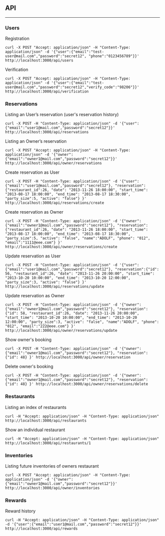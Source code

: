 ## API
----

### Users
Registration

    curl -X POST "Accept: application/json" -H "Content-Type: application/json" -d '{"user":{"email":"test-user@mail.com","password":"secret12", "phone":"0123456789"}}' http://localhost:3000/api/users

Verification

    curl -X POST "Accept: application/json" -H "Content-Type: application/json" -d '{"user":{"email":"test-user@mail.com","password":"secret12","verify_code":"98206"}}' http://localhost:3000/api/verification

### Reservations
                          
Listing an User’s reservation (user's reservation history)

    curl -X POST -H "Content-Type: application/json" -d '{"user":{"email":"user1@mail.com","password":"secret12"}}' http://localhost:3000/api/reservations
    
Listing an Owner’s reservation

    curl -X POST "Accept: application/json" -H "Content-Type: application/json" -d '{"owner":{"email":"owner1@mail.com","password":"secret12"}}' http://localhost:3000/api/owner/reservations
      
Create reservation as User

    curl -X POST -H "Content-Type: application/json" -d '{"user":{"email":"user1@mail.com","password":"secret12"}, "reservation":{"restaurant_id":26, "date": "2013-11-26 18:00:00", "start_time": "2013-08-17 18:00:00", "end_time": "2013-08-17 18:30:00", "party_size":5, "active": "false"} }' http://localhost:3000/api/reservations/create

Create reservation as Owner

    curl -X POST -H "Content-Type: application/json" -d '{"owner":{"email":"owner1@mail.com","password":"secret12"}, "reservation":{"restaurant_id":26, "date": "2013-11-26 18:00:00", "start_time": "2013-08-17 18:00:00", "end_time": "2013-08-17 18:30:00", "party_size":5, "active": "false", "name":"ADOLF", "phone": "012", "email":"1111@eee.com"} }' http://localhost:3000/api/owner/reservations/create

Update reservation as User

    curl -X POST -H "Content-Type: application/json" -d '{"user":{"email":"user1@mail.com","password":"secret12"}, "reservation":{"id": 56, "restaurant_id":26, "date": "2013-11-26 20:00:00", "start_time": "2013-10-20 10:00:00", "end_time": "2013-10-20 12:00:00", "party_size":3, "active": "false"} }' http://localhost:3000/api/reservations/update

Update reservation as Owner

    curl -X POST -H "Content-Type: application/json" -d '{"owner":{"email":"owner1@mail.com","password":"secret12"}, "reservation":{"id": 58, "restaurant_id":26, "date": "2013-11-26 20:00:00", "start_time": "2013-10-20 10:00:00", "end_time": "2013-10-20 12:00:00", "party_size":3, "active": "false", "name":"ADOLF", "phone": "012", "email":"222@eee.com"} }' http://localhost:3000/api/owner/reservations/update

Show owner's booking

    curl -X POST -H "Content-Type: application/json" -d '{"owner":{"email":"owner1@mail.com","password":"secret12"}, "reservation":{"id": 48} }' http://localhost:3000/api/owner/reservation

Delete owner's booking

    curl -X POST -H "Content-Type: application/json" -d '{"owner":{"email":"owner1@mail.com","password":"secret12"}, "reservation":{"id": 48} }' http://localhost:3000/api/owner/reservations/delete

### Restaurants

Listing an index of restaurants

    curl -H "Accept: application/json" -H "Content-Type: application/json" http://localhost:3000/api/restaurants

Show an individual restaurant 

    curl -H "Accept: application/json" -H "Content-Type: application/json" http://localhost:3000/api/restaurants/1

### Inventories

Listing future inventories of owners restaurant
    
    curl -X POST "Accept: application/json" -H "Content-Type: application/json" -d '{"owner":{"email":"owner1@mail.com","password":"secret12"}}' http://localhost:3000/api/owner/inventories

### Rewards

Reward history

    curl -H "Accept: application/json" -H "Content-Type: application/json" -d '{"user":{"email":"user1@mail.com","password":"secret12"}}' http://localhost:3000/api/rewards


